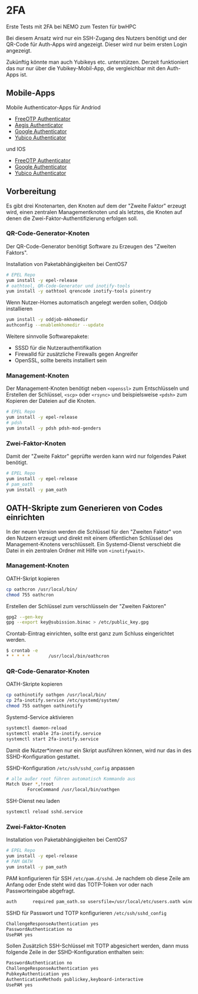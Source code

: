 # 2FA
Erste Tests mit 2FA bei NEMO zum Testen für bwHPC

Bei diesem Ansatz wird nur ein SSH-Zugang des Nutzers benötigt und der QR-Code für Auth-Apps wird angezeigt. Dieser wird nur beim ersten Login angezeigt.

Zukünftig könnte man auch Yubikeys etc. unterstützen. Derzeit funktioniert das nur nur über die Yubikey-Mobil-App, die vergleichbar mit den Auth-Apps ist.

## Mobile-Apps

Mobile Authenticator-Apps für Andriod

* [FreeOTP Authenticator](https://play.google.com/store/apps/details?id=org.fedorahosted.freeotp)
* [Aegis Authenticator ](https://play.google.com/store/apps/details?id=com.beemdevelopment.aegis)
* [Google Authenticator](https://play.google.com/store/apps/details?id=com.google.android.apps.authenticator2)
* [Yubico Authenticator](https://play.google.com/store/apps/details?id=com.yubico.yubioath)

und IOS

* [FreeOTP Authenticator](https://apps.apple.com/us/app/freeotp-authenticator/id872559395)
* [Google Authenticator](https://apps.apple.com/us/app/google-authenticator/id388497605)
* [Yubico Authenticator](https://apps.apple.com/us/app/yubico-authenticator/id1476679808)

## Vorbereitung

Es gibt drei Knotenarten, den Knoten auf dem der "Zweite Faktor" erzeugt wird, einen zentralen Managementknoten und als letztes, die Knoten auf denen die Zwei-Faktor-Authentifizierung erfolgen soll.

### QR-Code-Generator-Knoten

Der QR-Code-Generator benötigt Software zu Erzeugen des "Zweiten Faktors".

Installation von Paketabhängigkeiten bei CentOS7
```bash
# EPEL Repo
yum install -y epel-release
# oathtool, QR-Code-Generator und inotify-tools
yum install -y oathtool qrencode inotify-tools pinentry
```

Wenn Nutzer-Homes automatisch angelegt werden sollen, Oddjob installieren
```bash
yum install -y oddjob-mkhomedir
authconfig --enablemkhomedir --update
```

Weitere sinnvolle Softwarepakete:
* SSSD für die Nutzerauthentifikation
* Firewalld für zusätzliche Firewalls gegen Angreifer
* OpenSSL, sollte bereits installiert sein

### Management-Knoten

Der Management-Knoten benötigt neben `<openssl>` zum Entschlüsseln und Erstellen der Schlüssel, `<scp>` oder `<rsync>` und beispielsweise `<pdsh>` zum Kopieren der Dateien auf die Knoten.

```bash
# EPEL Repo
yum install -y epel-release
# pdsh
yum install -y pdsh pdsh-mod-genders
```

### Zwei-Faktor-Knoten

Damit der "Zweite Faktor" geprüfte werden kann wird nur folgendes Paket benötigt.
```bash
# EPEL Repo
yum install -y epel-release
# pam_oath
yum install -y pam_oath
```

## OATH-Skripte zum Generieren von Codes einrichten

In der neuen Version werden die Schlüssel für den "Zweiten Faktor" von den Nutzern erzeugt und direkt mit einem öffentlichen Schlüssel des Management-Knotens verschlüsselt. Ein Systemd-Dienst verschiebt die Datei in ein zentralen Ordner mit Hilfe von `<inotifywait>`.

### Management-Knoten

OATH-Skript kopieren
```bash
cp oathcron /usr/local/bin/
chmod 755 oathcron
```

Erstellen der Schlüssel zum verschlüsseln der "Zweiten Faktoren"
```bash
gpg2 --gen-key
gpg --export key@subission.binac > /etc/public_key.gpg
```

Crontab-Eintrag einrichten, sollte erst ganz zum Schluss eingerichtet werden.
```bash
$ crontab -e
* * * * *       /usr/local/bin/oathcron
```

### QR-Code-Genarator-Knoten

OATH-Skripte kopieren
```bash
cp oathinotify oathgen /usr/local/bin/
cp 2fa-inotify.service /etc/systemd/system/
chmod 755 oathgen oathinotify
```

Systemd-Service aktivieren
```bash
systemctl daemon-reload
systemctl enable 2fa-inotify.service
systemctl start 2fa-inotify.service
```

Damit die Nutzer*innen nur ein Skript ausführen können, wird nur das in des SSHD-Konfiguration gestattet.

SSHD-Konfiguration `/etc/ssh/sshd_config` anpassen
```bash
# alle außer root führen automatisch Kommando aus
Match User *,!root
        ForceCommand /usr/local/bin/oathgen
```

 SSH-Dienst neu laden
 ```bash
 systemctl reload sshd.service
```

### Zwei-Faktor-Knoten

Installation von Paketabhängigkeiten bei CentOS7
```bash
# EPEL Repo
yum install -y epel-release
# PAM OATH
yum install -y pam_oath
```

PAM konfigurieren für SSH `/etc/pam.d/sshd`. Je nachdem ob diese Zeile am Anfang oder Ende steht wird das TOTP-Token vor oder nach Passworteingabe abgefragt.
```bash
auth	  required pam_oath.so usersfile=/usr/local/etc/users.oath window=30 digits=6
```

SSHD für Passwort und TOTP konfigurieren `/etc/ssh/sshd_config`
```bash
ChallengeResponseAuthentication yes
PasswordAuthentication no
UsePAM yes
```

Sollen Zusätzlich SSH-Schlüssel mit TOTP abgesichert werden, dann muss folgende Zeile in der SSHD-Konfiguration enthalten sein:
```bash
PasswordAuthentication no
ChallengeResponseAuthentication yes
PubkeyAuthentication yes
AuthenticationMethods publickey,keyboard-interactive
UsePAM yes
```
